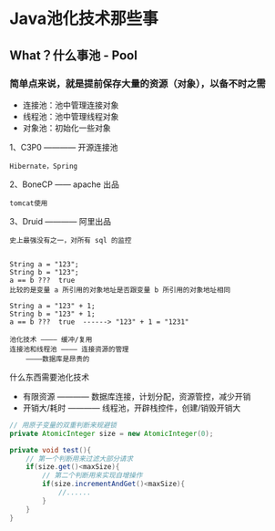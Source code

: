 # Java池化技术那些事

## What？什么事池 - Pool

### 简单点来说，就是提前保存大量的资源（对象），以备不时之需

- 连接池：池中管理连接对象
- 线程池：池中管理线程对象
- 对象池：初始化一些对象

1、C3P0 ———— 开源连接池

    Hibernate，Spring
    
2、BoneCP —— apache 出品

    tomcat使用
    
3、Druid ———— 阿里出品

    史上最强没有之一，对所有 sql 的监控


    String a = "123";
    String b = "123";
    a == b ???  true
    比较的是变量 a 所引用的对象地址是否跟变量 b 所引用的对象地址相同
    
    String a = "123" + 1;
    String b = "123" + 1;
    a == b ???  true  ------> "123" + 1 = "1231"
    
    池化技术 ———— 缓冲/复用
    连接池和线程池 ———— 连接资源的管理
        ————数据库是昂贵的
        
        
什么东西需要池化技术

- 有限资源 ———— 数据库连接，计划分配，资源管控，减少开销
- 开销大/耗时 ———— 线程池，开辟栈控件，创建/销毁开销大

```Java
// 用原子变量的双重判断来规避锁
private AtomicInteger size = new AtomicInteger(0);

private void test(){
    // 第一个判断用来过滤大部分请求
    if(size.get()<maxSize){
        // 第二个判断用来实现自增操作
        if(size.incrementAndGet()<maxSize){
            //......
        }
    }
}
```
